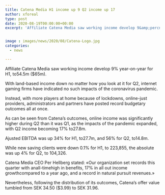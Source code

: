 ```yaml
---
title: Catena Media H1 income up 9 Q2 income up 17
author: xforeal 
type: post
date: 2020-08-19T00:00:00+00:00
excerpt: 'Affiliate Catena Media saw working income develop 9&amp;percnt; year-on-year for H1, to54 '


image : images/news/2020/08/Catena-Logo.jpg
categories:
  - news

---
```

Affiliate Catena Media saw working income develop 9&percnt; year-on-year for H1, to54.5m ($65m). 

With land-based income down no matter how you look at it for Q2, internet gaming firms have indicated no such impacts of the coronavirus pandemic. 

Instead, with more players at home because of lockdowns, online-just providers, administrators and partners have posted record budgetary outcomes all at once. 

As can be seen from Catena&#8217;s outcomes, online income was significantly higher during Q2 than it was Q1, as the impacts of the pandemic expanded, with Q2 income becoming 17&percnt; to27.8m. 

Ajusted EBITDA was up 34&percnt; for H1, to27.7m, and 56&percnt; for Q2, to14.8m. 

While new saving clients were down 0.1&percnt; for H1, to 223,855, the absolute was up 4&percnt; for Q2, to 104,326. 

Catena Media CEO Per Hellberg stated: &#171;Our organization set records this quarter with anall-timehigh in benefits, 17&percnt; in all out income growthcompared to a year ago, and a record in natural pursuit revenues.&#187; 

Nevertheless, following the distribution of its outcomes, Catena&#8217;s offer value tumbled from SEK 34.50 ($3.99) to SEK 31.96.